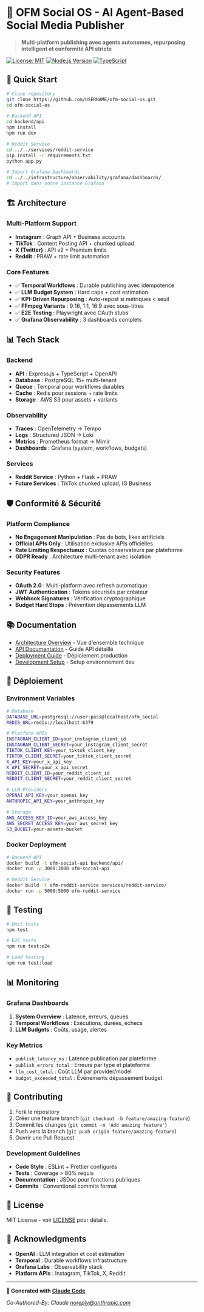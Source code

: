 # 🎯 OFM Social OS - AI Agent-Based Social Media Publisher

> **Multi-platform publishing avec agents autonomes, repurposing intelligent et conformité API stricte**

[![License: MIT](https://img.shields.io/badge/License-MIT-yellow.svg)](https://opensource.org/licenses/MIT)
[![Node.js Version](https://img.shields.io/badge/node-%3E%3D18.0.0-brightgreen)](https://nodejs.org/)
[![TypeScript](https://img.shields.io/badge/TypeScript-4.9%2B-blue)](https://www.typescriptlang.org/)

## 🚀 Quick Start

```bash
# Clone repository  
git clone https://github.com/USERNAME/ofm-social-os.git
cd ofm-social-os

# Backend API
cd backend/api
npm install
npm run dev

# Reddit Service
cd ../../services/reddit-service  
pip install -r requirements.txt
python app.py

# Import Grafana Dashboards
cd ../../infrastructure/observability/grafana/dashboards/
# Import dans votre instance Grafana
```

## 🏗️ Architecture

### Multi-Platform Support
- **Instagram** : Graph API + Business accounts
- **TikTok** : Content Posting API + chunked upload
- **X (Twitter)** : API v2 + Premium limits  
- **Reddit** : PRAW + rate limit automation

### Core Features
- ✅ **Temporal Workflows** : Durable publishing avec idempotence
- ✅ **LLM Budget System** : Hard caps + cost estimation
- ✅ **KPI-Driven Repurposing** : Auto-repost si métriques < seuil  
- ✅ **FFmpeg Variants** : 9:16, 1:1, 16:9 avec sous-titres
- ✅ **E2E Testing** : Playwright avec OAuth stubs
- ✅ **Grafana Observability** : 3 dashboards complets

## 📊 Tech Stack

### Backend
- **API** : Express.js + TypeScript + OpenAPI
- **Database** : PostgreSQL 15+ multi-tenant  
- **Queue** : Temporal pour workflows durables
- **Cache** : Redis pour sessions + rate limits
- **Storage** : AWS S3 pour assets + variants

### Observability  
- **Traces** : OpenTelemetry → Tempo
- **Logs** : Structured JSON → Loki  
- **Metrics** : Prometheus format → Mimir
- **Dashboards** : Grafana (system, workflows, budgets)

### Services
- **Reddit Service** : Python + Flask + PRAW
- **Future Services** : TikTok chunked upload, IG Business

## 🛡️ Conformité & Sécurité

### Platform Compliance
- **No Engagement Manipulation** : Pas de bots, likes artificiels
- **Official APIs Only** : Utilisation exclusive APIs officielles  
- **Rate Limiting Respectueux** : Quotas conservateurs par plateforme
- **GDPR Ready** : Architecture multi-tenant avec isolation

### Security Features
- **OAuth 2.0** : Multi-platform avec refresh automatique
- **JWT Authentication** : Tokens sécurisés par créateur
- **Webhook Signatures** : Vérification cryptographique
- **Budget Hard Stops** : Prévention dépassements LLM

## 📚 Documentation

- [Architecture Overview](docs/ARCHITECTURE.md) - Vue d'ensemble technique
- [API Documentation](backend/INDEX.md) - Guide API détaillé  
- [Deployment Guide](infrastructure/INDEX.md) - Déploiement production
- [Development Setup](docs/DEVELOPMENT.md) - Setup environnement dev

## 🚀 Déploiement

### Environment Variables
```bash
# Database
DATABASE_URL=postgresql://user:pass@localhost/ofm_social
REDIS_URL=redis://localhost:6379

# Platform APIs
INSTAGRAM_CLIENT_ID=your_instagram_client_id
INSTAGRAM_CLIENT_SECRET=your_instagram_client_secret
TIKTOK_CLIENT_KEY=your_tiktok_client_key
TIKTOK_CLIENT_SECRET=your_tiktok_client_secret
X_API_KEY=your_x_api_key
X_API_SECRET=your_x_api_secret
REDDIT_CLIENT_ID=your_reddit_client_id
REDDIT_CLIENT_SECRET=your_reddit_client_secret

# LLM Providers
OPENAI_API_KEY=your_openai_key
ANTHROPIC_API_KEY=your_anthropic_key

# Storage
AWS_ACCESS_KEY_ID=your_aws_access_key
AWS_SECRET_ACCESS_KEY=your_aws_secret_key
S3_BUCKET=your-assets-bucket
```

### Docker Deployment
```bash
# Backend API
docker build -t ofm-social-api backend/api/
docker run -p 3000:3000 ofm-social-api

# Reddit Service
docker build -t ofm-reddit-service services/reddit-service/
docker run -p 5000:5000 ofm-reddit-service
```

## 🧪 Testing

```bash
# Unit tests
npm test

# E2E tests
npm run test:e2e

# Load testing
npm run test:load
```

## 📊 Monitoring

### Grafana Dashboards
1. **System Overview** : Latence, erreurs, queues
2. **Temporal Workflows** : Exécutions, durées, échecs  
3. **LLM Budgets** : Coûts, usage, alertes

### Key Metrics
- `publish_latency_ms` : Latence publication par plateforme
- `publish_errors_total` : Erreurs par type et plateforme
- `llm_cost_total` : Coût LLM par provider/model
- `budget_exceeded_total` : Événements dépassement budget

## 🤝 Contributing

1. Fork le repository
2. Créer une feature branch (`git checkout -b feature/amazing-feature`)
3. Commit les changes (`git commit -m 'Add amazing feature'`)
4. Push vers la branch (`git push origin feature/amazing-feature`)  
5. Ouvrir une Pull Request

### Development Guidelines
- **Code Style** : ESLint + Prettier configurés
- **Tests** : Coverage > 80% requis
- **Documentation** : JSDoc pour fonctions publiques
- **Commits** : Conventional commits format

## 📄 License

MIT License - voir [LICENSE](LICENSE) pour détails.

## 🙏 Acknowledgments

- **OpenAI** : LLM integration et cost estimation
- **Temporal** : Durable workflows infrastructure  
- **Grafana Labs** : Observability stack
- **Platform APIs** : Instagram, TikTok, X, Reddit

---

**🤖 Generated with [Claude Code](https://claude.ai/code)**

*Co-Authored-By: Claude <noreply@anthropic.com>*